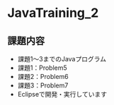 # JavaTraining_2

## 課題内容

- 課題1〜3までのJavaプログラム
- 課題1：Problem5
- 課題2：Problem6
- 課題3：Problem7
- Eclipseで開発・実行しています
